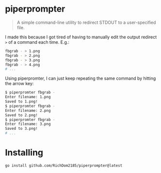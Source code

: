 # piperprompter

> A simple command-line utility to redirect STDOUT to a user-specified file.

I made this because I got tired of having to manually edit the output redirect `>` of a command each time. E.g.:

```bash
fbgrab - > 1.png
fbgrab - > 2.png
fbgrab - > 3.png
fbgrab - > 4.png
# ...
```

Using piperpromter, I can just keep repeating the same command by hitting the arrow key:

```bash
$ piperpromter fbgrab -
Enter filename: 1.png
Saved to 1.png!
$ piperpromter fbgrab -
Enter filename: 2.png
Saved to 2.png!
$ piperpromter fbgrab -
Enter filename: 3.png
Saved to 3.png!
# ...
```

# Installing

```bash
go install github.com/RichDom2185/piperprompter@latest
```
